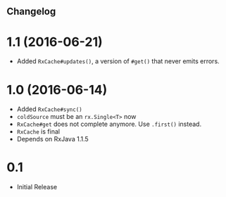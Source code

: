 Changelog
---------

1.1 (2016-06-21)
================

- Added `RxCache#updates()`, a version of `#get()` that never emits errors.

1.0 (2016-06-14)
================

- Added `RxCache#sync()`
- `coldSource` must be an `rx.Single<T>` now
- `RxCache#get` does not complete anymore. Use `.first()` instead.
- `RxCache` is final
- Depends on RxJava 1.1.5


0.1
===

- Initial Release
